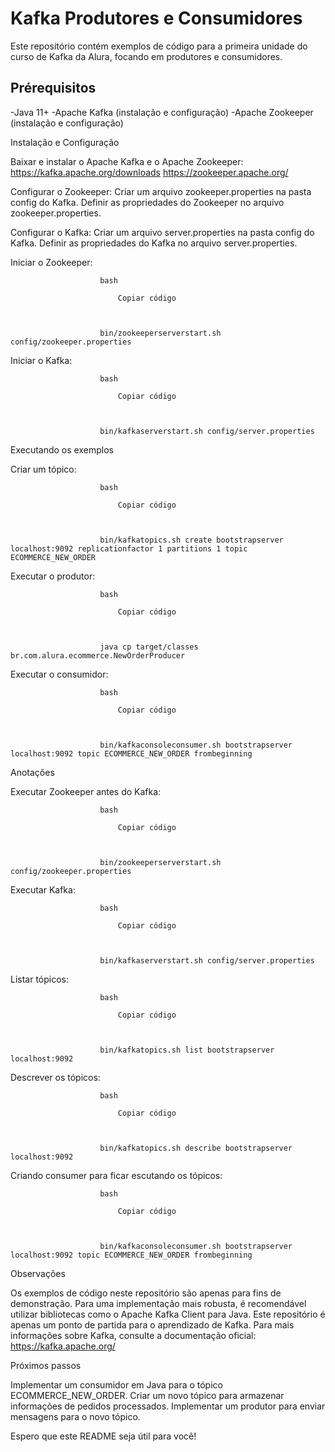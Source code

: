 # Kafka  Produtores e Consumidores  
Este repositório contém exemplos de código para a primeira unidade do curso de Kafka da Alura, focando em produtores e consumidores.

## Prérequisitos
  -Java 11+
  -Apache Kafka (instalação e configuração)
  -Apache Zookeeper (instalação e configuração)

Instalação e Configuração

Baixar e instalar o Apache Kafka e o Apache Zookeeper:
https://kafka.apache.org/downloads
https://zookeeper.apache.org/


Configurar o Zookeeper:
Criar um arquivo zookeeper.properties na pasta config do Kafka.
Definir as propriedades do Zookeeper no arquivo zookeeper.properties.


Configurar o Kafka:
Criar um arquivo server.properties na pasta config do Kafka.
Definir as propriedades do Kafka no arquivo server.properties.


Iniciar o Zookeeper:
                 
                    
                        bash
                        
                            Copiar código
                        
                    
                    
                        bin/zookeeperserverstart.sh config/zookeeper.properties
                    
                
        
Iniciar o Kafka:
                 
                    
                        bash
                        
                            Copiar código
                        
                    
                    
                        bin/kafkaserverstart.sh config/server.properties
                    
                
        

Executando os exemplos

Criar um tópico:
                 
                    
                        bash
                        
                            Copiar código
                        
                    
                    
                        bin/kafkatopics.sh create bootstrapserver localhost:9092 replicationfactor 1 partitions 1 topic ECOMMERCE_NEW_ORDER
                    
                
        
Executar o produtor:
                 
                    
                        bash
                        
                            Copiar código
                        
                    
                    
                        java cp target/classes br.com.alura.ecommerce.NewOrderProducer
                    
                
        
Executar o consumidor:
                 
                    
                        bash
                        
                            Copiar código
                        
                    
                    
                        bin/kafkaconsoleconsumer.sh bootstrapserver localhost:9092 topic ECOMMERCE_NEW_ORDER frombeginning
                    
                
        

Anotações

Executar Zookeeper antes do Kafka:
                 
                    
                        bash
                        
                            Copiar código
                        
                    
                    
                        bin/zookeeperserverstart.sh config/zookeeper.properties
                    
                
        
Executar Kafka:
                 
                    
                        bash
                        
                            Copiar código
                        
                    
                    
                        bin/kafkaserverstart.sh config/server.properties
                    
                
        
Listar tópicos:
                 
                    
                        bash
                        
                            Copiar código
                        
                    
                    
                        bin/kafkatopics.sh list bootstrapserver localhost:9092
                    
                
        
Descrever os tópicos:
                 
                    
                        bash
                        
                            Copiar código
                        
                    
                    
                        bin/kafkatopics.sh describe bootstrapserver localhost:9092
                    
                
        
Criando consumer para ficar escutando os tópicos:
                 
                    
                        bash
                        
                            Copiar código
                        
                    
                    
                        bin/kafkaconsoleconsumer.sh bootstrapserver localhost:9092 topic ECOMMERCE_NEW_ORDER frombeginning
                    
                
        

Observações

Os exemplos de código neste repositório são apenas para fins de demonstração.
Para uma implementação mais robusta, é recomendável utilizar bibliotecas como o Apache Kafka Client para Java.
Este repositório é apenas um ponto de partida para o aprendizado de Kafka. 
Para mais informações sobre Kafka, consulte a documentação oficial: https://kafka.apache.org/

Próximos passos

Implementar um consumidor em Java para o tópico ECOMMERCE_NEW_ORDER.
Criar um novo tópico para armazenar informações de pedidos processados.
Implementar um produtor para enviar mensagens para o novo tópico.

Espero que este README seja útil para você! 
